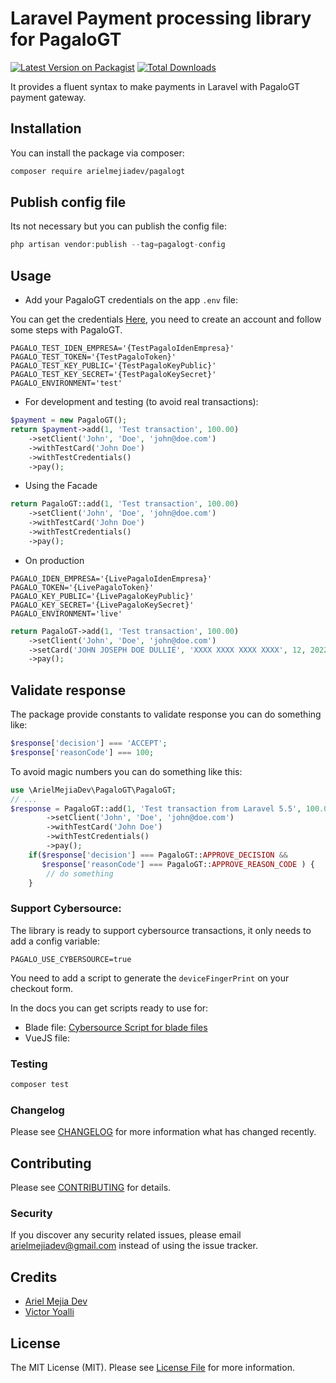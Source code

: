 # Laravel Payment processing library for PagaloGT

[![Latest Version on Packagist](https://img.shields.io/packagist/v/arielmejiadev/pagalogt.svg?style=flat-square)](https://packagist.org/packages/arielmejiadev/pagalogt)
[![Total Downloads](https://img.shields.io/packagist/dt/arielmejiadev/pagalogt.svg?style=flat-square)](https://packagist.org/packages/arielmejiadev/pagalogt)

It provides a fluent syntax to make payments in Laravel with PagaloGT payment gateway.

## Installation

You can install the package via composer:

```bash
composer require arielmejiadev/pagalogt
```

## Publish config file

Its not necessary but you can publish the config file:

```php
php artisan vendor:publish --tag=pagalogt-config
```

## Usage

- Add your PagaloGT credentials on the app ```.env``` file:

You can get the credentials [Here](https://app.pagalocard.com/developerint), you need to create an account and follow some steps with PagaloGT.

```dotenv
PAGALO_TEST_IDEN_EMPRESA='{TestPagaloIdenEmpresa}'
PAGALO_TEST_TOKEN='{TestPagaloToken}'
PAGALO_TEST_KEY_PUBLIC='{TestPagaloKeyPublic}'
PAGALO_TEST_KEY_SECRET='{TestPagaloKeySecret}'
PAGALO_ENVIRONMENT='test'
```

- For development and testing (to avoid real transactions):

```php
$payment = new PagaloGT();
return $payment->add(1, 'Test transaction', 100.00)
    ->setClient('John', 'Doe', 'john@doe.com')
    ->withTestCard('John Doe')
    ->withTestCredentials()
    ->pay();
```

- Using the Facade

```php
return PagaloGT::add(1, 'Test transaction', 100.00)
    ->setClient('John', 'Doe', 'john@doe.com')
    ->withTestCard('John Doe')
    ->withTestCredentials()
    ->pay();
```

- On production

```dotenv
PAGALO_IDEN_EMPRESA='{LivePagaloIdenEmpresa}'                                             
PAGALO_TOKEN='{LivePagaloToken}'
PAGALO_KEY_PUBLIC='{LivePagaloKeyPublic}'
PAGALO_KEY_SECRET='{LivePagaloKeySecret}'
PAGALO_ENVIRONMENT='live'
```

```php
return PagaloGT->add(1, 'Test transaction', 100.00)
    ->setClient('John', 'Doe', 'john@doe.com')
    ->setCard('JOHN JOSEPH DOE DULLIE', 'XXXX XXXX XXXX XXXX', 12, 2022, 742)
    ->pay();
```

## Validate response

The package provide constants to validate response you can do something like:

```php
$response['decision'] === 'ACCEPT';
$response['reasonCode'] === 100;
```

To avoid magic numbers you can do something like this:


```php
use \ArielMejiaDev\PagaloGT\PagaloGT;
// ...
$response = PagaloGT::add(1, 'Test transaction from Laravel 5.5', 100.00)
        ->setClient('John', 'Doe', 'john@doe.com')
        ->withTestCard('John Doe')
        ->withTestCredentials()
        ->pay();
    if($response['decision'] === PagaloGT::APPROVE_DECISION && 
       $response['reasonCode'] === PagaloGT::APPROVE_REASON_CODE ) {
        // do something
    }
```

### Support Cybersource:

The library is ready to support cybersource transactions, it only needs to add a config variable:

```dotenv
PAGALO_USE_CYBERSOURCE=true
```

You need to add a script to generate the ```deviceFingerPrint``` on your checkout form.

In the docs you can get scripts ready to use for:

- Blade file: [Cybersource Script for blade files](BLADESCRIPT.md)
- VueJS file:

### Testing

``` bash
composer test
```

### Changelog

Please see [CHANGELOG](CHANGELOG.md) for more information what has changed recently.

## Contributing

Please see [CONTRIBUTING](CONTRIBUTING.md) for details.

### Security

If you discover any security related issues, please email arielmejiadev@gmail.com instead of using the issue tracker.

## Credits

- [Ariel Mejia Dev](https://github.com/arielmejiadev)
- [Victor Yoalli](https://github.com/victoryoalli)

## License

The MIT License (MIT). Please see [License File](LICENSE.md) for more information.
